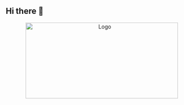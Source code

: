 ## Hi there 👋

<!--
**LimeBlogs/LimeBlogs** is a ✨ _special_ ✨ repository because its `README.md` (this file) appears on your GitHub profile.

Here are some ideas to get you started:

- 🔭 I’m currently working on ...
- 🌱 I’m currently learning ...
- 👯 I’m looking to collaborate on ...
- 🤔 I’m looking for help with ...
- 💬 Ask me about ...
- 📫 How to reach me: ...
- 😄 Pronouns: ...
- ⚡ Fun fact: ...
-->
<div style="text-align: center;">
  <img 
    src="https://cdn.pixelbin.io/v2/limeshare/original/logo.svg" 
    width="400" 
    height="200" 
    alt="Logo"
    style="display: block; margin: 0 auto;">
</div>
